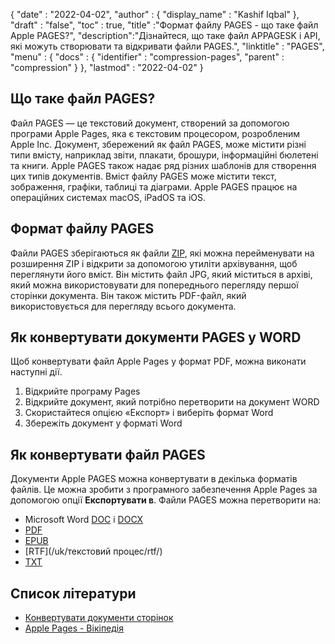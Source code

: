 {
  "date" : "2022-04-02",
  "author" : {
    "display_name" : "Kashif Iqbal"
},
  "draft" : "false",
  "toc" : true,
  "title" :"Формат файлу PAGES - що таке файл Apple PAGES?",
  "description":"Дізнайтеся, що таке файл APPAGESK і API, які можуть створювати та відкривати файли PAGES.",
  "linktitle" : "PAGES",
  "menu" : {
    "docs" : {
      "identifier" : "compression-pages",
      "parent" : "compression"
}
},
  "lastmod" : "2022-04-02"
}

## Що таке файл PAGES?

Файл PAGES — це текстовий документ, створений за допомогою програми Apple Pages, яка є текстовим процесором, розробленим Apple Inc. Документ, збережений як файл PAGES, може містити різні типи вмісту, наприклад звіти, плакати, брошури, інформаційні бюлетені та книги. Apple PAGES також надає ряд різних шаблонів для створення цих типів документів. Вміст файлу PAGES може містити текст, зображення, графіки, таблиці та діаграми. Apple PAGES працює на операційних системах macOS, iPadOS та iOS.

## Формат файлу PAGES

Файли PAGES зберігаються як файли [ZIP](/uk/compression/zip/), які можна перейменувати на розширення ZIP і відкрити за допомогою утиліти архівування, щоб переглянути його вміст. Він містить файл JPG, який міститься в архіві, який можна використовувати для попереднього перегляду першої сторінки документа. Він також містить PDF-файл, який використовується для перегляду всього документа.

## Як конвертувати документи PAGES у WORD

Щоб конвертувати файл Apple Pages у формат PDF, можна виконати наступні дії.

1. Відкрийте програму Pages
1. Відкрийте документ, який потрібно перетворити на документ WORD
1. Скористайтеся опцією «Експорт» і виберіть формат Word
1. Збережіть документ у форматі Word

## Як конвертувати файл PAGES

Документи Apple PAGES можна конвертувати в декілька форматів файлів. Це можна зробити з програмного забезпечення Apple Pages за допомогою опції **Експортувати в**. Файли PAGES можна перетворити на:

* Microsoft Word [DOC](/uk/word-processing/doc/) і [DOCX](/uk/word-processing/docx/)
* [PDF](/uk/pdf/)
* [EPUB](/uk/ebook/epub/)
* [RTF](/uk/текстовий процес/rtf/)
* [TXT](/uk/word-processing/txt/)

## Список літератури

* [Конвертувати документи сторінок](https://support.apple.com/en-us/HT202227)
* [Apple Pages - Вікіпедія](https://en.wikipedia.org/wiki/Pages_(текстовий_процесор))

